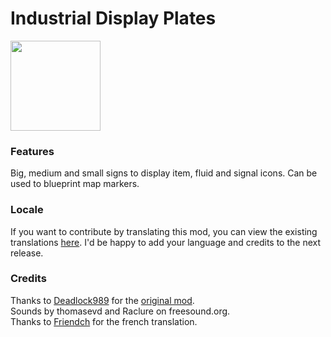 # Industrial Display Plates
<img src="https://raw.githubusercontent.com/Wyrrrd/IndustrialDisplayPlates/master/thumbnail.png" width="144" height="144">

### Features
Big, medium and small signs to display item, fluid and signal icons. Can be used to blueprint map markers.

### Locale
If you want to contribute by translating this mod, you can view the existing translations [here](https://github.com/Wyrrrd/IndustrialDisplayPlates/tree/master/locale). I'd be happy to add your language and credits to the next release.

### Credits
Thanks to [Deadlock989](https://mods.factorio.com/user/Deadlock989) for the [original mod](https://mods.factorio.com/mod/IndustrialDisplays).  
Sounds by thomasevd and Raclure on freesound.org.  
Thanks to [Friendch](https://mods.factorio.com/user/Friendch) for the french translation.